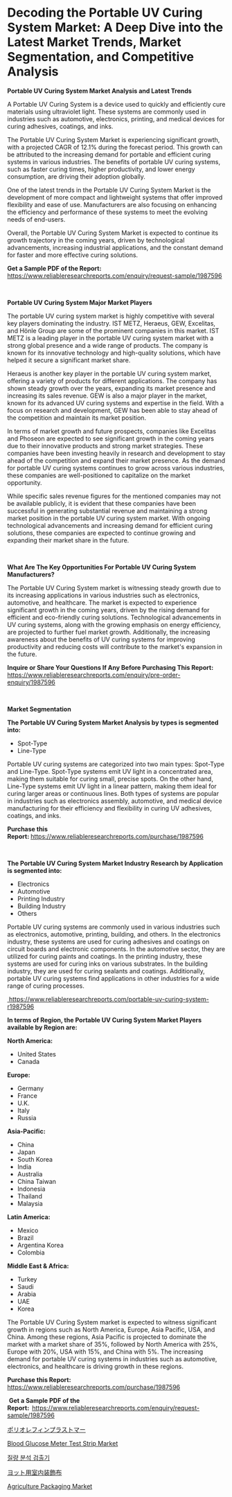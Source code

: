 <p><h1>Decoding the Portable UV Curing System Market: A Deep Dive into the Latest Market Trends, Market Segmentation, and Competitive Analysis</h1></p><p><strong>Portable UV Curing System Market Analysis and Latest Trends</strong></p>
<p><p>A Portable UV Curing System is a device used to quickly and efficiently cure materials using ultraviolet light. These systems are commonly used in industries such as automotive, electronics, printing, and medical devices for curing adhesives, coatings, and inks.</p><p>The Portable UV Curing System Market is experiencing significant growth, with a projected CAGR of 12.1% during the forecast period. This growth can be attributed to the increasing demand for portable and efficient curing systems in various industries. The benefits of portable UV curing systems, such as faster curing times, higher productivity, and lower energy consumption, are driving their adoption globally.</p><p>One of the latest trends in the Portable UV Curing System Market is the development of more compact and lightweight systems that offer improved flexibility and ease of use. Manufacturers are also focusing on enhancing the efficiency and performance of these systems to meet the evolving needs of end-users.</p><p>Overall, the Portable UV Curing System Market is expected to continue its growth trajectory in the coming years, driven by technological advancements, increasing industrial applications, and the constant demand for faster and more effective curing solutions.</p></p>
<p><strong>Get a Sample PDF of the Report:&nbsp;</strong> <a href="https://www.reliableresearchreports.com/enquiry/request-sample/1987596">https://www.reliableresearchreports.com/enquiry/request-sample/1987596</a></p>
<p>&nbsp;</p>
<p><strong>Portable UV Curing System Major Market Players</strong></p>
<p><p>The portable UV curing system market is highly competitive with several key players dominating the industry. IST METZ, Heraeus, GEW, Excelitas, and Hönle Group are some of the prominent companies in this market. IST METZ is a leading player in the portable UV curing system market with a strong global presence and a wide range of products. The company is known for its innovative technology and high-quality solutions, which have helped it secure a significant market share.</p><p>Heraeus is another key player in the portable UV curing system market, offering a variety of products for different applications. The company has shown steady growth over the years, expanding its market presence and increasing its sales revenue. GEW is also a major player in the market, known for its advanced UV curing systems and expertise in the field. With a focus on research and development, GEW has been able to stay ahead of the competition and maintain its market position.</p><p>In terms of market growth and future prospects, companies like Excelitas and Phoseon are expected to see significant growth in the coming years due to their innovative products and strong market strategies. These companies have been investing heavily in research and development to stay ahead of the competition and expand their market presence. As the demand for portable UV curing systems continues to grow across various industries, these companies are well-positioned to capitalize on the market opportunity.</p><p>While specific sales revenue figures for the mentioned companies may not be available publicly, it is evident that these companies have been successful in generating substantial revenue and maintaining a strong market position in the portable UV curing system market. With ongoing technological advancements and increasing demand for efficient curing solutions, these companies are expected to continue growing and expanding their market share in the future.</p></p>
<p>&nbsp;</p>
<p><strong>What Are The Key Opportunities For Portable UV Curing System Manufacturers?</strong></p>
<p><p>The Portable UV Curing System market is witnessing steady growth due to its increasing applications in various industries such as electronics, automotive, and healthcare. The market is expected to experience significant growth in the coming years, driven by the rising demand for efficient and eco-friendly curing solutions. Technological advancements in UV curing systems, along with the growing emphasis on energy efficiency, are projected to further fuel market growth. Additionally, the increasing awareness about the benefits of UV curing systems for improving productivity and reducing costs will contribute to the market's expansion in the future.</p></p>
<p><strong>Inquire or Share Your Questions If Any Before Purchasing This Report:</strong> <a href="https://www.reliableresearchreports.com/enquiry/pre-order-enquiry/1987596">https://www.reliableresearchreports.com/enquiry/pre-order-enquiry/1987596</a></p>
<p>&nbsp;</p>
<p><strong>Market Segmentation</strong></p>
<p><strong>The Portable UV Curing System Market Analysis by types is segmented into:</strong></p>
<p><ul><li>Spot-Type</li><li>Line-Type</li></ul></p>
<p><p>Portable UV curing systems are categorized into two main types: Spot-Type and Line-Type. Spot-Type systems emit UV light in a concentrated area, making them suitable for curing small, precise spots. On the other hand, Line-Type systems emit UV light in a linear pattern, making them ideal for curing larger areas or continuous lines. Both types of systems are popular in industries such as electronics assembly, automotive, and medical device manufacturing for their efficiency and flexibility in curing UV adhesives, coatings, and inks.</p></p>
<p><strong>Purchase this Report:&nbsp;</strong><a href="https://www.reliableresearchreports.com/purchase/1987596">https://www.reliableresearchreports.com/purchase/1987596</a></p>
<p>&nbsp;</p>
<p><strong>The Portable UV Curing System Market Industry Research by Application is segmented into:</strong></p>
<p><ul><li>Electronics</li><li>Automotive</li><li>Printing Industry</li><li>Building Industry</li><li>Others</li></ul></p>
<p><p>Portable UV curing systems are commonly used in various industries such as electronics, automotive, printing, building, and others. In the electronics industry, these systems are used for curing adhesives and coatings on circuit boards and electronic components. In the automotive sector, they are utilized for curing paints and coatings. In the printing industry, these systems are used for curing inks on various substrates. In the building industry, they are used for curing sealants and coatings. Additionally, portable UV curing systems find applications in other industries for a wide range of curing processes.</p></p>
<p><a href="https://www.reliableresearchreports.com/portable-uv-curing-system-r1987596">&nbsp;https://www.reliableresearchreports.com/portable-uv-curing-system-r1987596</a></p>
<p><strong>In terms of Region, the Portable UV Curing System Market Players available by Region are:</strong></p>
<p>
    <p> <strong> North America: </strong>
        <ul>
            <li>United States</li>
            <li>Canada</li>
        </ul>
        </p> 
    <p> <strong> Europe: </strong>
        <ul>
            <li>Germany</li>
            <li>France</li>
            <li>U.K.</li>
            <li>Italy</li>
            <li>Russia</li>
        </ul>
        </p> 
    <p> <strong> Asia-Pacific: </strong>
        <ul>
            <li>China</li>
            <li>Japan</li>
            <li>South Korea</li>
            <li>India</li>
            <li>Australia</li>
            <li>China Taiwan</li>
            <li>Indonesia</li>
            <li>Thailand</li>
            <li>Malaysia</li>
        </ul>
        </p> 
    <p> <strong> Latin America: </strong>
        <ul>
            <li>Mexico</li>
            <li>Brazil</li>
            <li>Argentina Korea</li>
            <li>Colombia</li>
        </ul>
        </p> 
    <p> <strong> Middle East & Africa: </strong>
        <ul>
            <li>Turkey</li>
            <li>Saudi</li>
            <li>Arabia</li>
            <li>UAE</li>
            <li>Korea</li>
        </ul>
    </p>
    </p>
<p><p>The Portable UV Curing System market is expected to witness significant growth in regions such as North America, Europe, Asia Pacific, USA, and China. Among these regions, Asia Pacific is projected to dominate the market with a market share of 35%, followed by North America with 25%, Europe with 20%, USA with 15%, and China with 5%. The increasing demand for portable UV curing systems in industries such as automotive, electronics, and healthcare is driving growth in these regions.</p></p>
<p><strong>Purchase this Report: </strong><a href="https://www.reliableresearchreports.com/purchase/1987596">https://www.reliableresearchreports.com/purchase/1987596</a></p>
<p>&nbsp;<strong>Get a Sample PDF of the Report:&nbsp;&nbsp;</strong><a href="https://www.reliableresearchreports.com/enquiry/request-sample/1987596">https://www.reliableresearchreports.com/enquiry/request-sample/1987596</a></p>
<p><strong></strong></p>
<p><p><a href="https://github.com/ihabdkwlxs948/Market-Research-Report-List-1/blob/main/606216234260.md">ポリオレフィンプラストマー</a></p><p><a href="https://issuu.com/reportprime-2/docs/blood-glucose-meter-test-strip-market-size-2030.pp">Blood Glucose Meter Test Strip Market</a></p><p><a href="https://github.com/hxzi07639916/Market-Research-Report-List-1/blob/main/393444631380.md">질량 분석 검출기</a></p><p><a href="https://github.com/dadanedu33/Market-Research-Report-List-1/blob/main/250442334261.md">ヨット用室内装飾布</a></p><p><a href="https://www.linkedin.com/pulse/analyzing-agriculture-packaging-market-global-industry-perspective-rrjuf?trackingId=RKodQProZC5Fubxe4RV0%2FA%3D%3D">Agriculture Packaging Market</a></p></p>